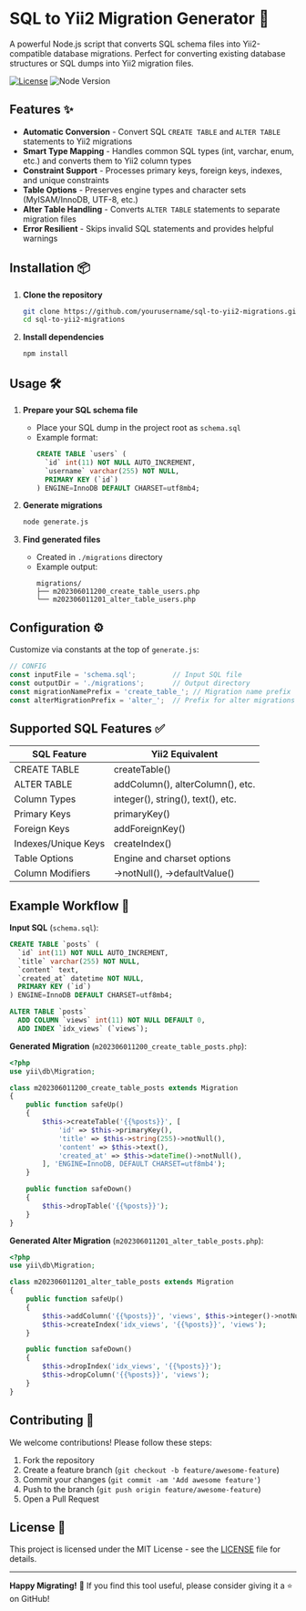 # SQL to Yii2 Migration Generator 🚀

A powerful Node.js script that converts SQL schema files into Yii2-compatible database migrations. Perfect for converting existing database structures or SQL dumps into Yii2 migration files.

[![License](https://img.shields.io/badge/License-Apache_2.0-blue.svg)](https://opensource.org/licenses/Apache-2.0)
![Node Version](https://img.shields.io/badge/node-%3E%3D14.x-green)

## Features ✨

- **Automatic Conversion** - Convert SQL `CREATE TABLE` and `ALTER TABLE` statements to Yii2 migrations
- **Smart Type Mapping** - Handles common SQL types (int, varchar, enum, etc.) and converts them to Yii2 column types
- **Constraint Support** - Processes primary keys, foreign keys, indexes, and unique constraints
- **Table Options** - Preserves engine types and character sets (MyISAM/InnoDB, UTF-8, etc.)
- **Alter Table Handling** - Converts `ALTER TABLE` statements to separate migration files
- **Error Resilient** - Skips invalid SQL statements and provides helpful warnings

## Installation 📦

1. **Clone the repository**
   ```bash
   git clone https://github.com/yourusername/sql-to-yii2-migrations.git
   cd sql-to-yii2-migrations
   ```

2. **Install dependencies**
   ```bash
   npm install
   ```

## Usage 🛠️

1. **Prepare your SQL schema file**
   - Place your SQL dump in the project root as `schema.sql`
   - Example format:
     ```sql
     CREATE TABLE `users` (
       `id` int(11) NOT NULL AUTO_INCREMENT,
       `username` varchar(255) NOT NULL,
       PRIMARY KEY (`id`)
     ) ENGINE=InnoDB DEFAULT CHARSET=utf8mb4;
     ```

2. **Generate migrations**
   ```bash
   node generate.js
   ```

3. **Find generated files**
   - Created in `./migrations` directory
   - Example output:
     ```
     migrations/
     ├── m202306011200_create_table_users.php
     └── m202306011201_alter_table_users.php
     ```

## Configuration ⚙️

Customize via constants at the top of `generate.js`:

```javascript
// CONFIG
const inputFile = 'schema.sql';         // Input SQL file
const outputDir = './migrations';       // Output directory
const migrationNamePrefix = 'create_table_'; // Migration name prefix
const alterMigrationPrefix = 'alter_';  // Prefix for alter migrations
```

## Supported SQL Features ✅

| SQL Feature          | Yii2 Equivalent                    |
|----------------------|------------------------------------|
| CREATE TABLE         | createTable()                     |
| ALTER TABLE          | addColumn(), alterColumn(), etc.  |
| Column Types         | integer(), string(), text(), etc. |
| Primary Keys         | primaryKey()                      |
| Foreign Keys         | addForeignKey()                   |
| Indexes/Unique Keys  | createIndex()                     |
| Table Options        | Engine and charset options        |
| Column Modifiers     | ->notNull(), ->defaultValue()     |

## Example Workflow 🔄

**Input SQL** (`schema.sql`):
```sql
CREATE TABLE `posts` (
  `id` int(11) NOT NULL AUTO_INCREMENT,
  `title` varchar(255) NOT NULL,
  `content` text,
  `created_at` datetime NOT NULL,
  PRIMARY KEY (`id`)
) ENGINE=InnoDB DEFAULT CHARSET=utf8mb4;

ALTER TABLE `posts`
  ADD COLUMN `views` int(11) NOT NULL DEFAULT 0,
  ADD INDEX `idx_views` (`views`);
```

**Generated Migration** (`m202306011200_create_table_posts.php`):
```php
<?php
use yii\db\Migration;

class m202306011200_create_table_posts extends Migration
{
    public function safeUp()
    {
        $this->createTable('{{%posts}}', [
            'id' => $this->primaryKey(),
            'title' => $this->string(255)->notNull(),
            'content' => $this->text(),
            'created_at' => $this->dateTime()->notNull(),
        ], 'ENGINE=InnoDB, DEFAULT CHARSET=utf8mb4');
    }

    public function safeDown()
    {
        $this->dropTable('{{%posts}}');
    }
}
```

**Generated Alter Migration** (`m202306011201_alter_table_posts.php`):
```php
<?php
use yii\db\Migration;

class m202306011201_alter_table_posts extends Migration
{
    public function safeUp()
    {
        $this->addColumn('{{%posts}}', 'views', $this->integer()->notNull()->defaultValue(0));
        $this->createIndex('idx_views', '{{%posts}}', 'views');
    }

    public function safeDown()
    {
        $this->dropIndex('idx_views', '{{%posts}}');
        $this->dropColumn('{{%posts}}', 'views');
    }
}
```

## Contributing 🤝

We welcome contributions! Please follow these steps:

1. Fork the repository
2. Create a feature branch (`git checkout -b feature/awesome-feature`)
3. Commit your changes (`git commit -am 'Add awesome feature'`)
4. Push to the branch (`git push origin feature/awesome-feature`)
5. Open a Pull Request

## License 📄

This project is licensed under the MIT License - see the [LICENSE](LICENSE) file for details.

---

**Happy Migrating!** 🎉 If you find this tool useful, please consider giving it a ⭐ on GitHub!
